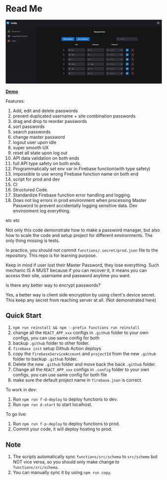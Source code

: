 # Read Me

![password-manager](./img1.png)

**[Demo](https://password-manager-3f905.web.app/)**

Features:

1. Add, edit and delete passwords
2. prevent duplicated username + site combination passwords
3. drag and drop to reorder passwords
4. sort passwords
5. search passwords
6. change master password
7. logout user upon idle
8. super smooth UX
9. reset all state upon log out
10. API data validation on both ends
11. full API type safety on both ends.
12. Programmatically set env var in Firebase function(with type safety)
13. impossible to use wrong Firebase function name on both end
14. script for prod and dev
15. CI
16. Structured Code.
17. Standardize Firebase function error handling and logging.
18. Does not log errors in prod environment when processing Master Password to prevent accidentally logging sensitive data. Dev environment log everything.

etc etc

Not only this code demonstrate how to make a password manager, but also how to scale the code and setup project for different environments. The only thing missing is tests.

In practice, you should not commit `functions/.secret/prod.json` file to the repository. This repo is for learning purpose.

Keep in mind if user lost their Master Password, they lose everything. Such mechanic IS A MUST because if you can recover it, it means you can access their site, username and password anytime you want.

Is there any better way to encrypt passwords?

Yes, a better way is client side encryption by using client's device secret. This keep any secret from reaching server at all. (Not demonstrated here)

## Quick Start

1. `npm run reinstall && npm --prefix functions run reinstall`
2. change all the `REACT_APP_xxx` configs in `.github` folder to your own configs, you can use same config for both
3. backup `.github` folder to other folder.
4. `firebase init` setup Github Action deploys
5. copy the `firebaseServiceAccount` and `projectId` from the new `.github` folder to backup `.github` folder.
6. Delete the new `.github` folder and move back the back `.github` folder.
7. Change all the `REACT_APP_xxx` configs in `.config` folder to your own configs, you can use same config for both file
8. make sure the default project name in `firebase.json` is correct.

To work in dev:

1. Run `npm run f-d-deploy` to deploy functions to dev.
2. Run `npm run d-start` to start localhost.

To go live:

1. Run `npm run f-p-deploy` to deploy functions to prod.
2. Commit your code, it will deploy hosting to prod.

## Note

1. The scripts automatically sync `functions/src/schema` to `src/scheme` but NOT vice versa, so you should only make change to `functions/src/schema`.
2. You can manually sync it by using `npm run copy`.
